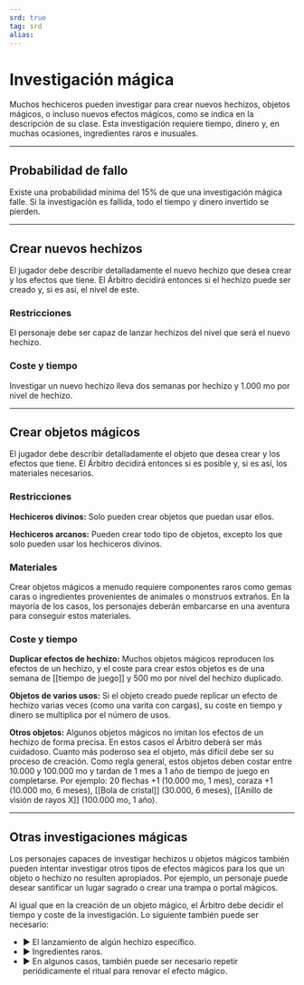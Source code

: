 ```yaml
---
srd: true
tag: srd
alias: 
---
```

# Investigación mágica

Muchos hechiceros pueden investigar para crear nuevos hechizos, objetos mágicos, o incluso nuevos efectos mágicos, como se indica en la descripción de su clase. Esta investigación requiere tiempo, dinero y, en muchas ocasiones, ingredientes raros e inusuales.

---
## Probabilidad de fallo

Existe una probabilidad mínima del 15% de que una investigación mágica falle. Si la investigación es fallida, todo el tiempo y dinero invertido se pierden.

---
## Crear nuevos hechizos

El jugador debe describir detalladamente el nuevo hechizo que desea crear y los efectos que tiene. El Árbitro decidirá entonces si el hechizo puede ser creado y, si es así, el nivel de este.

### Restricciones

El personaje debe ser capaz de lanzar hechizos del nivel que será el nuevo hechizo.

### Coste y tiempo

Investigar un nuevo hechizo lleva dos semanas por hechizo y 1.000 mo por nivel de hechizo.

---

## Crear objetos mágicos

El jugador debe describir detalladamente el objeto que desea crear y los efectos que tiene. El Árbitro decidirá entonces si es posible y, si es así, los materiales necesarios.

### Restricciones

**Hechiceros divinos:** Solo pueden crear objetos que puedan usar ellos.

**Hechiceros arcanos:** Pueden crear todo tipo de objetos, excepto los que solo pueden usar los hechiceros divinos.

### Materiales

Crear objetos mágicos a menudo requiere componentes raros como gemas caras o ingredientes provenientes de animales o monstruos extraños. En la mayoría de los casos, los personajes deberán embarcarse en una aventura para conseguir estos materiales.

### Coste y tiempo

**Duplicar efectos de hechizo:** Muchos objetos mágicos reproducen los efectos de un hechizo, y el coste para crear estos objetos es de una semana de [[tiempo de juego]] y 500 mo por nivel del hechizo duplicado.

**Objetos de varios usos:** Si el objeto creado puede replicar un efecto de hechizo varias veces (como una varita con cargas), su coste en tiempo y dinero se multiplica por el número de usos.

**Otros objetos:** Algunos objetos mágicos no imitan los efectos de un hechizo de forma precisa. En estos casos el Árbitro deberá ser más cuidadoso. Cuanto más poderoso sea el objeto, más difícil debe ser su proceso de creación. Como regla general, estos objetos deben costar entre 10.000 y 100.000 mo y tardan de 1 mes a 1 año de tiempo de juego en completarse. Por ejemplo: 20 flechas +1 (10.000 mo, 1 mes), coraza +1 (10.000 mo, 6 meses), [[Bola de cristal]] (30.000, 6 meses), [[Anillo de visión de rayos X]] (100.000 mo, 1 año).

---
## Otras investigaciones mágicas

Los personajes capaces de investigar hechizos u objetos mágicos también pueden intentar investigar otros tipos de efectos mágicos para los que un objeto o hechizo no resulten apropiados. Por ejemplo, un personaje puede desear santificar un lugar sagrado o crear una trampa o portal mágicos.

Al igual que en la creación de un objeto mágico, el Árbitro debe decidir el tiempo y coste de la investigación. Lo siguiente también puede ser necesario: 

- ▶ El lanzamiento de algún hechizo específico. 
- ▶ Ingredientes raros. 
- ▶ En algunos casos, también puede ser necesario repetir periódicamente el ritual para renovar el efecto mágico.